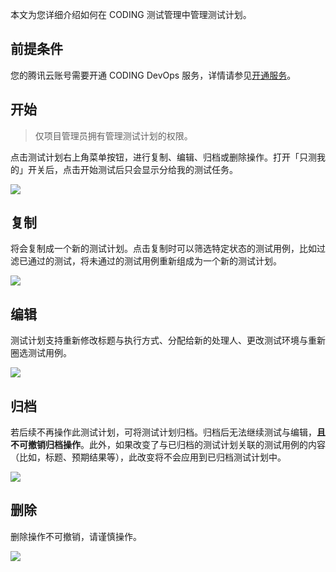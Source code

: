 本文为您详细介绍如何在 CODING 测试管理中管理测试计划。

## 前提条件

您的腾讯云账号需要开通 CODING DevOps 服务，详情请参见[开通服务](https://cloud.tencent.com/document/product/1115/37268)。

## 开始

> 仅项目管理员拥有管理测试计划的权限。

点击测试计划右上角菜单按钮，进行复制、编辑、归档或删除操作。打开「只测我的」开关后，点击开始测试后只会显示分给我的测试任务。

![](https://help-assets.codehub.cn/enterprise/20210514144813.png)

## 复制

将会复制成一个新的测试计划。点击复制时可以筛选特定状态的测试用例，比如过滤已通过的测试，将未通过的测试用例重新组成为一个新的测试计划。

![](https://help-assets.codehub.cn/enterprise/20210514151643.png)

## 编辑

测试计划支持重新修改标题与执行方式、分配给新的处理人、更改测试环境与重新圈选测试用例。

![](https://help-assets.codehub.cn/enterprise/20210514153158.png)

## 归档

若后续不再操作此测试计划，可将测试计划归档。归档后无法继续测试与编辑，**且不可撤销归档操作**。此外，如果改变了与已归档的测试计划关联的测试用例的内容（比如，标题、预期结果等），此改变将不会应用到已归档测试计划中。

![](https://help-assets.codehub.cn/enterprise/20210514154542.png)

## 删除

删除操作不可撤销，请谨慎操作。

![](https://help-assets.codehub.cn/enterprise/20210514154918.png)